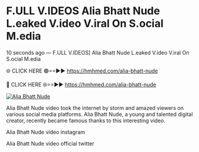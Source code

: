 # F.ULL V.IDEOS Alia Bhatt Nude L.eaked V.ideo V.iral On S.ocial M.edia

10 seconds ago — F.ULL V.IDEOS] Alia Bhatt Nude L.eaked V.ideo V.iral On S.ocial M.edia

🌐 CLICK HERE 🟢==►► https://hmhmed.com/alia-bhatt-nude

🔴 CLICK HERE 🌐==►► https://hmhmed.com/alia-bhatt-nude

[![Alia Bhatt Nude](https://i.imgur.com/dJHk4Zq.gif)](https://hmhmed.com/alia-bhatt-nude)

Alia Bhatt Nude video took the internet by storm and amazed viewers on various social media platforms. Alia Bhatt Nude, a young and talented digital creator, recently became famous thanks to this interesting video.

Alia Bhatt Nude video instagram

Alia Bhatt Nude video official twitter